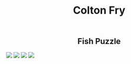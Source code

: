 <!DOCTYPE html>
<h1><br><center>Colton Fry</br></h1>
  <h2><br><center>Fish Puzzle</br></h2>
<html>
<div class="gallery">
  <img src="https://private-user-images.githubusercontent.com/157807270/315322799-fe2656b6-b0ae-490d-ab7d-5d259954f8e2.jpg?jwt=eyJhbGciOiJIUzI1NiIsInR5cCI6IkpXVCJ9.eyJpc3MiOiJnaXRodWIuY29tIiwiYXVkIjoicmF3LmdpdGh1YnVzZXJjb250ZW50LmNvbSIsImtleSI6ImtleTUiLCJleHAiOjE3MTEwMzE1NzYsIm5iZiI6MTcxMTAzMTI3NiwicGF0aCI6Ii8xNTc4MDcyNzAvMzE1MzIyNzk5LWZlMjY1NmI2LWIwYWUtNDkwZC1hYjdkLTVkMjU5OTU0ZjhlMi5qcGc_WC1BbXotQWxnb3JpdGhtPUFXUzQtSE1BQy1TSEEyNTYmWC1BbXotQ3JlZGVudGlhbD1BS0lBVkNPRFlMU0E1M1BRSzRaQSUyRjIwMjQwMzIxJTJGdXMtZWFzdC0xJTJGczMlMkZhd3M0X3JlcXVlc3QmWC1BbXotRGF0ZT0yMDI0MDMyMVQxNDI3NTZaJlgtQW16LUV4cGlyZXM9MzAwJlgtQW16LVNpZ25hdHVyZT1lMmM0OGVjZTA3MDVjYmQ5OTQ1NjkzZTFhYTkwMTMzOWMwOGY0NWViNWE3YzBhMDNiNmU1M2RhNGQ1NzM2NTg1JlgtQW16LVNpZ25lZEhlYWRlcnM9aG9zdCZhY3Rvcl9pZD0wJmtleV9pZD0wJnJlcG9faWQ9MCJ9.84NTTIv48uW4XL36BR3s5-5EQ3wxetR6ODdECG_ZLSM...">
  <img src="https://private-user-images.githubusercontent.com/157807270/315323240-90da84b6-0b5f-4716-9a2a-31932acc30fc.jpg?jwt=eyJhbGciOiJIUzI1NiIsInR5cCI6IkpXVCJ9.eyJpc3MiOiJnaXRodWIuY29tIiwiYXVkIjoicmF3LmdpdGh1YnVzZXJjb250ZW50LmNvbSIsImtleSI6ImtleTUiLCJleHAiOjE3MTEwMzE2NTUsIm5iZiI6MTcxMTAzMTM1NSwicGF0aCI6Ii8xNTc4MDcyNzAvMzE1MzIzMjQwLTkwZGE4NGI2LTBiNWYtNDcxNi05YTJhLTMxOTMyYWNjMzBmYy5qcGc_WC1BbXotQWxnb3JpdGhtPUFXUzQtSE1BQy1TSEEyNTYmWC1BbXotQ3JlZGVudGlhbD1BS0lBVkNPRFlMU0E1M1BRSzRaQSUyRjIwMjQwMzIxJTJGdXMtZWFzdC0xJTJGczMlMkZhd3M0X3JlcXVlc3QmWC1BbXotRGF0ZT0yMDI0MDMyMVQxNDI5MTVaJlgtQW16LUV4cGlyZXM9MzAwJlgtQW16LVNpZ25hdHVyZT04ZWVmZGMzYWY2OWRlMTJiNDg0NjI5NTBiMDlhMGFlYzZiNjQ4MGEwODA2MTgwYmU1YWM2ZmZjZmU1MzJkNTc3JlgtQW16LVNpZ25lZEhlYWRlcnM9aG9zdCZhY3Rvcl9pZD0wJmtleV9pZD0wJnJlcG9faWQ9MCJ9.n036f5xX9g9QGLnbNA0IkPxxcbjo2lIQEZgbPGQlwXU">
  <img src="https://private-user-images.githubusercontent.com/157807270/315323302-8a3e7dff-5b81-4383-9d7b-3c34d46d6429.jpg?jwt=eyJhbGciOiJIUzI1NiIsInR5cCI6IkpXVCJ9.eyJpc3MiOiJnaXRodWIuY29tIiwiYXVkIjoicmF3LmdpdGh1YnVzZXJjb250ZW50LmNvbSIsImtleSI6ImtleTUiLCJleHAiOjE3MTEwMzE3MTMsIm5iZiI6MTcxMTAzMTQxMywicGF0aCI6Ii8xNTc4MDcyNzAvMzE1MzIzMzAyLThhM2U3ZGZmLTViODEtNDM4My05ZDdiLTNjMzRkNDZkNjQyOS5qcGc_WC1BbXotQWxnb3JpdGhtPUFXUzQtSE1BQy1TSEEyNTYmWC1BbXotQ3JlZGVudGlhbD1BS0lBVkNPRFlMU0E1M1BRSzRaQSUyRjIwMjQwMzIxJTJGdXMtZWFzdC0xJTJGczMlMkZhd3M0X3JlcXVlc3QmWC1BbXotRGF0ZT0yMDI0MDMyMVQxNDMwMTNaJlgtQW16LUV4cGlyZXM9MzAwJlgtQW16LVNpZ25hdHVyZT04NjQ5MTk2ZTRkYTE4YWEzNDVmZjU2MDQzODk2ZTViODk5OTg2ODg1ZDFjYjU0MDJlMTg3MGM0Nzk1ODZjZTUwJlgtQW16LVNpZ25lZEhlYWRlcnM9aG9zdCZhY3Rvcl9pZD0wJmtleV9pZD0wJnJlcG9faWQ9MCJ9.HNW8_tg_TmEH6DwlTG67j3RMOwMDzMLm3oND60pUJ6c">
  <img src="https://private-user-images.githubusercontent.com/157807270/315323323-946e9c41-3c4a-4764-85e8-2087db128ff2.jpg?jwt=eyJhbGciOiJIUzI1NiIsInR5cCI6IkpXVCJ9.eyJpc3MiOiJnaXRodWIuY29tIiwiYXVkIjoicmF3LmdpdGh1YnVzZXJjb250ZW50LmNvbSIsImtleSI6ImtleTUiLCJleHAiOjE3MTEwMzE3MzMsIm5iZiI6MTcxMTAzMTQzMywicGF0aCI6Ii8xNTc4MDcyNzAvMzE1MzIzMzIzLTk0NmU5YzQxLTNjNGEtNDc2NC04NWU4LTIwODdkYjEyOGZmMi5qcGc_WC1BbXotQWxnb3JpdGhtPUFXUzQtSE1BQy1TSEEyNTYmWC1BbXotQ3JlZGVudGlhbD1BS0lBVkNPRFlMU0E1M1BRSzRaQSUyRjIwMjQwMzIxJTJGdXMtZWFzdC0xJTJGczMlMkZhd3M0X3JlcXVlc3QmWC1BbXotRGF0ZT0yMDI0MDMyMVQxNDMwMzNaJlgtQW16LUV4cGlyZXM9MzAwJlgtQW16LVNpZ25hdHVyZT0xODUwNDIyZDFlZTAzZGI4M2Y0N2ZjOWU3ZWRjZmRhNjU1ZTEwYTc2NWFkYzVjNDc4OWU4NmQyYjljNjgzODhkJlgtQW16LVNpZ25lZEhlYWRlcnM9aG9zdCZhY3Rvcl9pZD0wJmtleV9pZD0wJnJlcG9faWQ9MCJ9.SDlsjBWp-GKbSw-aJ22Mv2q16UBEGuJc4H1HV6V7u0c">
   <img src="">
   <img src="">
   <img src="">
   <img src="">
   <img src="">
   <img src="">
  
</div>

